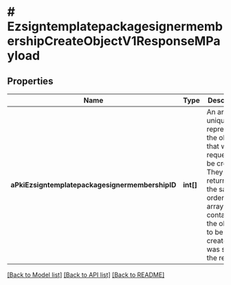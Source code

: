 # # EzsigntemplatepackagesignermembershipCreateObjectV1ResponseMPayload

## Properties

Name | Type | Description | Notes
------------ | ------------- | ------------- | -------------
**aPkiEzsigntemplatepackagesignermembershipID** | **int[]** | An array of unique IDs representing the object that were requested to be created.  They are returned in the same order as the array containing the objects to be created that was sent in the request. |

[[Back to Model list]](../../README.md#models) [[Back to API list]](../../README.md#endpoints) [[Back to README]](../../README.md)
